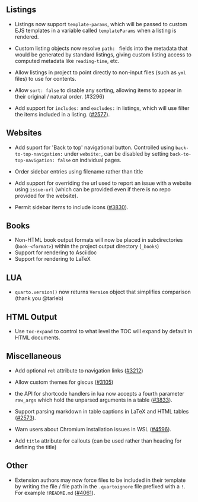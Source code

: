 

## Listings

- Listings now support `template-params`, which will be passed to custom EJS templates in a variable called `templateParams` when a listing is rendered.
- Custom listing objects now resolve `path: ` fields into the metadata that would be generated by standard listings, giving custom listing access to computed metadata like `reading-time`, etc.

- Allow listings in project to point directly to non-input files (such as `yml` files) to use for contents.

- Allow `sort: false` to disable any sorting, allowing items to appear in their original / natural order. (#3296)

- Add support for `includes:` and `excludes:` in listings, which will use filter the items included in a listing. ([#2577](https://github.com/quarto-dev/quarto-cli/issues/2577)).

## Websites

- Add suport for 'Back to top' navigational button. Controlled using `back-to-top-navigation:` under `website:`, can be disabled by setting `back-to-top-navigation: false` on individual pages.

- Order sidebar entries using filename rather than title

- Add support for overriding the url used to report an issue with a website using `issue-url` (which can be provided even if there is no repo provided for the website).

- Permit sidebar items to include icons ([#3830](https://github.com/quarto-dev/quarto-cli/issues/3830)).

## Books

- Non-HTML book output formats will now be placed in subdirectories (`book-<format>`) within the project output directory (`_books`)
- Support for rendering to Asciidoc
- Support for rendering to LaTeX

## LUA

- `quarto.version()` now returns `Version` object that simplifies comparison (thank you @tarleb)

## HTML Output

- Use `toc-expand` to control to what level the TOC will expand by default in HTML documents.

## Miscellaneous

- Add optional `rel` attribute to navigation links ([#3212](https://github.com/quarto-dev/quarto-cli/issues/3212))

- Allow custom themes for giscus ([#3105](https://github.com/quarto-dev/quarto-cli/issues/3105))


- the API for shortcode handlers in lua now accepts a fourth parameter `raw_args` which hold the unparsed arguments in a table ([#3833](https://github.com/quarto-dev/quarto-cli/issues/3833)).

- Support parsing markdown in table captions in LaTeX and HTML tables ([#2573](https://github.com/quarto-dev/quarto-cli/issues/2573)).


- Warn users about Chromium installation issues in WSL ([#4596](https://github.com/quarto-dev/quarto-cli/issues/4586)).

- Add `title` attribute for callouts (can be used rather than heading for defining the title)



## Other


- Extension authors may now force files to be included in their template by writing the file / file path in the `.quartoignore` file prefixed with a `!`. For example `!README.md` ([#4061](https://github.com/quarto-dev/quarto-cli/issues/4061)).

